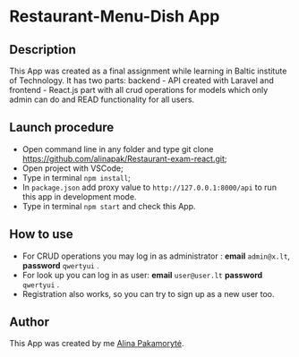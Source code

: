 # Restaurant-Menu-Dish App

## Description

This App was created as a final assignment while learning in Baltic institute of Technology. It has two parts: backend - API created with Laravel and frontend - React.js part with all crud operations for models which only admin can do and READ functionality for all users.

## Launch procedure

- Open command line in any folder and type git clone https://github.com/alinapak/Restaurant-exam-react.git;
- Open project with VSCode;
- Type in terminal `npm install`;
- In `package.json` add proxy value to `http://127.0.0.1:8000/api` to run this app in development mode.
- Type in terminal `npm start` and check this App.

## How to use

- For CRUD operations you may log in as administrator : **email** `admin@x.lt`, **password** `qwertyui` .
- For look up you can log in as user: **email** `user@user.lt` **password** `qwertyui` .
- Registration also works, so you can try to sign up as a new user too.

## Author

This App was created by me [Alina Pakamorytė](https://www.linkedin.com/in/alina-pakamoryt%C4%97-73a66377/).
